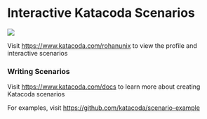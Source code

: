 # Interactive Katacoda Scenarios

[![](http://shields.katacoda.com/katacoda/rohanunix/count.svg)](https://www.katacoda.com/rohanunix "Get your profile on Katacoda.com")

Visit https://www.katacoda.com/rohanunix to view the profile and interactive scenarios

### Writing Scenarios
Visit https://www.katacoda.com/docs to learn more about creating Katacoda scenarios

For examples, visit https://github.com/katacoda/scenario-example
